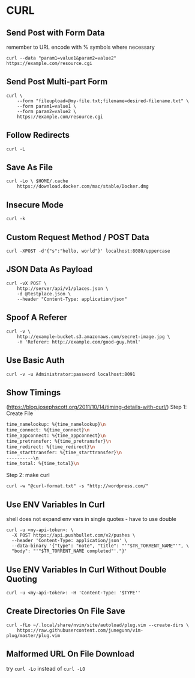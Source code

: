 # CURL

## Send Post with Form Data
remember to URL encode with % symbols where necessary
```console
curl --data "param1=value1&param2=value2" https://example.com/resource.cgi
```

## Send Post Multi-part Form
```console
curl \
    --form "fileupload=@my-file.txt;filename=desired-filename.txt" \
    --form param1=value1 \
    --form param2=value2 \
    https://example.com/resource.cgi
```

## Follow Redirects
```console
curl -L
```

## Save As File
```console
curl -Lo \ $HOME/.cache
    https://download.docker.com/mac/stable/Docker.dmg
```

## Insecure Mode
```console
curl -k
```

## Custom Request Method / POST Data
```console
curl -XPOST -d'{"s":"hello, world"}' localhost:8080/uppercase
```

## JSON Data As Payload
```console
curl -vX POST \
    http://server/api/v1/places.json \
    -d @testplace.json \
    --header "Content-Type: application/json"
```

## Spoof A Referer
```console
curl -v \
    http://example-bucket.s3.amazonaws.com/secret-image.jpg \
    -H 'Referer: http://example.com/good-guy.html'
```

## Use Basic Auth
```console
curl -v -u Administrator:password localhost:8091
```

## Show Timings
(https://blog.josephscott.org/2011/10/14/timing-details-with-curl/)
Step 1: Create File
```bash
time_namelookup: %{time_namelookup}\n
time_connect: %{time_connect}\n
time_appconnect: %{time_appconnect}\n
time_pretransfer: %{time_pretransfer}\n
time_redirect: %{time_redirect}\n
time_starttransfer: %{time_starttransfer}\n
----------\n
time_total: %{time_total}\n
```
Step 2: make curl
```console
curl -w "@curl-format.txt" -s "http://wordpress.com/"
```

## Use ENV Variables In Curl
shell does not expand env vars in single quotes - have to use double
```console
curl -u <my-api-token>: \
  -X POST https://api.pushbullet.com/v2/pushes \
  --header 'Content-Type: application/json' \
  --data-binary '{"type": "note", "title": "'"$TR_TORRENT_NAME"'", \
  "body": "'"$TR_TORRENT_NAME completed"'."}'
```

## Use ENV Variables In Curl Without Double Quoting
```console
curl -u <my-api-token>: -H 'Content-Type: '$TYPE''
```

## Create Directories On File Save
```console
curl -fLo ~/.local/share/nvim/site/autoload/plug.vim --create-dirs \
    https://raw.githubusercontent.com/junegunn/vim-plug/master/plug.vim
```

## Malformed URL On File Download
try `curl -Lo` instead of `curl -LO`
